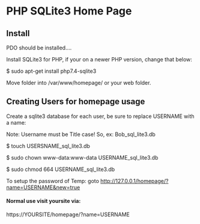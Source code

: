# PHP SQLite3 Home Page

## Install

PDO should be installed....

Install SQLite3 for PHP, if your on a newer PHP version, change that below:

$ sudo apt-get install php7.4-sqlite3

Move folder into /var/www/homepage/ or your web folder.

## Creating Users for homepage usage

Create a sqlite3 database for each user, be sure to replace USERNAME with a name:

Note: Username must be Title case! So, ex: Bob_sql_lite3.db

$ touch USERSNAME_sql_lite3.db

$ sudo chown www-data:www-data USERNAME_sql_lite3.db

$ sudo chmod 664 USERNAME_sql_lite3.db

To setup the password of Temp: goto http://127.0.0.1/homepage/?name=USERNAME&new=true

#### Normal use visit yoursite via:

https://YOURSITE/homepage/?name=USERNAME
